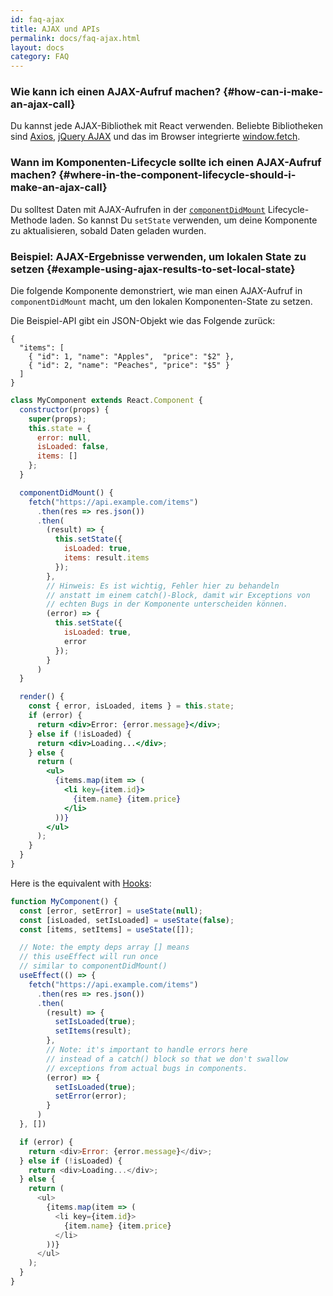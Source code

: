 ```yaml
---
id: faq-ajax
title: AJAX und APIs
permalink: docs/faq-ajax.html
layout: docs
category: FAQ
---
```


### Wie kann ich einen AJAX-Aufruf machen? {#how-can-i-make-an-ajax-call}

Du kannst jede AJAX-Bibliothek mit React verwenden. Beliebte Bibliotheken sind [Axios](https://github.com/axios/axios), [jQuery AJAX](https://api.jquery.com/jQuery.ajax/) und das im Browser integrierte [window.fetch](https://developer.mozilla.org/de/docs/Web/API/Fetch_API).

### Wann im Komponenten-Lifecycle sollte ich einen AJAX-Aufruf machen? {#where-in-the-component-lifecycle-should-i-make-an-ajax-call}

Du solltest Daten mit AJAX-Aufrufen in der [`componentDidMount`](/docs/react-component.html#mounting) Lifecycle-Methode laden. So kannst Du `setState` verwenden, um deine Komponente zu aktualisieren, sobald Daten geladen wurden.

### Beispiel: AJAX-Ergebnisse verwenden, um lokalen State zu setzen {#example-using-ajax-results-to-set-local-state}

Die folgende Komponente demonstriert, wie man einen AJAX-Aufruf in `componentDidMount` macht, um den lokalen Komponenten-State zu setzen.

Die Beispiel-API gibt ein JSON-Objekt wie das Folgende zurück:

```
{
  "items": [
    { "id": 1, "name": "Apples",  "price": "$2" },
    { "id": 2, "name": "Peaches", "price": "$5" }
  ] 
}
```

```jsx
class MyComponent extends React.Component {
  constructor(props) {
    super(props);
    this.state = {
      error: null,
      isLoaded: false,
      items: []
    };
  }

  componentDidMount() {
    fetch("https://api.example.com/items")
      .then(res => res.json())
      .then(
        (result) => {
          this.setState({
            isLoaded: true,
            items: result.items
          });
        },
        // Hinweis: Es ist wichtig, Fehler hier zu behandeln
        // anstatt im einem catch()-Block, damit wir Exceptions von
        // echten Bugs in der Komponente unterscheiden können.
        (error) => {
          this.setState({
            isLoaded: true,
            error
          });
        }
      )
  }

  render() {
    const { error, isLoaded, items } = this.state;
    if (error) {
      return <div>Error: {error.message}</div>;
    } else if (!isLoaded) {
      return <div>Loading...</div>;
    } else {
      return (
        <ul>
          {items.map(item => (
            <li key={item.id}>
              {item.name} {item.price}
            </li>
          ))}
        </ul>
      );
    }
  }
}
```

Here is the equivalent with [Hooks](https://reactjs.org/docs/hooks-intro.html): 

```js
function MyComponent() {
  const [error, setError] = useState(null);
  const [isLoaded, setIsLoaded] = useState(false);
  const [items, setItems] = useState([]);

  // Note: the empty deps array [] means
  // this useEffect will run once
  // similar to componentDidMount()
  useEffect(() => {
    fetch("https://api.example.com/items")
      .then(res => res.json())
      .then(
        (result) => {
          setIsLoaded(true);
          setItems(result);
        },
        // Note: it's important to handle errors here
        // instead of a catch() block so that we don't swallow
        // exceptions from actual bugs in components.
        (error) => {
          setIsLoaded(true);
          setError(error);
        }
      )
  }, [])

  if (error) {
    return <div>Error: {error.message}</div>;
  } else if (!isLoaded) {
    return <div>Loading...</div>;
  } else {
    return (
      <ul>
        {items.map(item => (
          <li key={item.id}>
            {item.name} {item.price}
          </li>
        ))}
      </ul>
    );
  }
}
```
